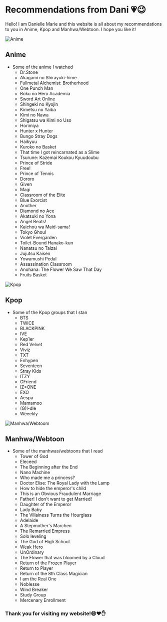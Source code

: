 # Recommendations from Dani 💗:wink:

Hello! I am Danielle Marie and this website is all about my recommendations to you in Anime, Kpop and Manhwa/Webtoon. I hope you like it!


![Anime](https://resize.cdn.otakumode.com/full/u/f89ac49447f9453fa8686a42e027c19f.jpg)

## Anime

- Some of the anime I watched
  - Dr.Stone
  - Akagami no Shirayuki-hime
  - Fullmetal Alchemist: Brotherhood
  - One Punch Man
  - Boku no Hero Academia
  - Sword Art Online
  - Shingeki no Kyojin
  - Kimetsu no Yaiba
  - Kimi no Nawa
  - Shigatsu wa Kimi no Uso
  - Horimiya
  - Hunter x Hunter
  - Bungo Stray Dogs
  - Haikyuu
  - Kuroko no Basket
  - That time I got reincarnated as a Slime
  - Tsurune: Kazemai Koukou Kyuudoubu
  - Prince of Stride
  - Free!
  - Prince of Tennis
  - Dororo
  - Given
  - Magi
  - Classroom of the Elite
  - Blue Exorcist
  - Another
  - Diamond no Ace
  - Akatsuki no Yona
  - Angel Beats!
  - Kaichou wa Maid-sama!
  - Tokyo Ghoul
  - Violet Evergarden
  - Toilet-Bound Hanako-kun
  - Nanatsu no Taizai
  - Jujutsu Kaisen
  - Yowamushi Pedal
  - Assassination Classroom
  - Anohana: The Flower We Saw That Day
  - Fruits Basket




![Kpop](https://cdn.koreatraveleasy.com/wp-content/uploads/2019/12/12184145/seoul-music-awards-2019-group-photo-800x500.png)

## Kpop

- Some of the Kpop groups that I stan
   - BTS
   - TWICE
   - BLACKPINK
   - IVE
   - Kep1er
   - Red Velvet
   - Viviz
   - TXT
   - Enhypen
   - Seventeen
   - Stray Kids
   - ITZY
   - GFriend
   - IZ*ONE
   - EXO
   - Aespa
   - Mamamoo
   - (G)I-dle
   - Weeekly




![Manhwa/Webtoom](https://i0.wp.com/ikigaipop.com/wp-content/uploads/2021/10/Top-10-Romance-Isekai-Manhwa.jpg?fit=1200%2C675&ssl=1)

## Manhwa/Webtoon

- Some of the manhwas/webtoons that I read
  - Tower of God
  - Eleceed
  - The Beginning after the End
  - Nano Machine
  - Who made me a princess?
  - Doctor Elise: The Royal Lady with the Lamp
  - How to hide the emperor's child
  - This is an Obvious Fraudulent Marriage
  - Father! I don't want to get Married!
  - Daughter of the Emperor
  - Lady Baby
  - The Villainess Turns the Hourglass
  - Adelaide
  - A Stepmother's Marchen
  - The Remarried Empress
  - Solo leveling
  - The God of High School
  - Weak Hero
  - UnOrdinary
  - The Flower that was bloomed by a Cloud
  - Return of the Frozen Player
  - Return to Player
  - Return of the 8th Class Magician
  - I am the Real One
  - Noblesse
  - Wind Breaker
  - Study Group
  - Mercenary Enrollment


### Thank you for visiting my website!:smile::heart::hand:
